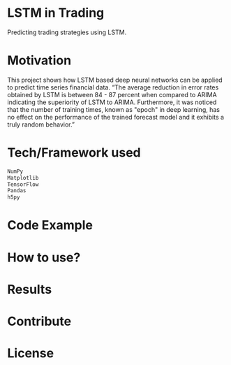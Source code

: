 # LSTM in Trading
Predicting trading strategies using LSTM. 
# Motivation
This project shows how LSTM based deep neural networks can be applied to predict time series financial data.
“The average reduction in error rates obtained by LSTM is between 84 - 87 percent when compared to ARIMA indicating the superiority of LSTM to ARIMA. Furthermore, it was noticed that the number of training times, known as "epoch" in deep learning, has no effect on the performance of the trained forecast model and it exhibits a truly random behavior.”

# Tech/Framework used
```bash
NumPy 
Matplotlib 
TensorFlow 
Pandas
h5py
```
# Code Example
 
# How to use?

# Results
 
# Contribute
 
# License
